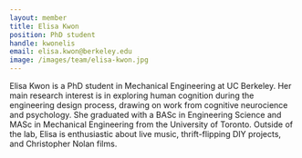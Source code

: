 ```yaml
---
layout: member
title: Elisa Kwon
position: PhD student
handle: kwonelis
email: elisa.kwon@berkeley.edu
image: /images/team/elisa-kwon.jpg
---
```


Elisa Kwon is a PhD student in Mechanical Engineering at UC Berkeley. Her main research interest is in exploring human cognition during the engineering design process, drawing on work from cognitive neurocience and psychology. She graduated with a BASc in Engineering Science and MASc in Mechanical Engineering from the University of Toronto. Outside of the lab, Elisa is enthusiastic about live music, thrift-flipping DIY projects, and Christopher Nolan films.

